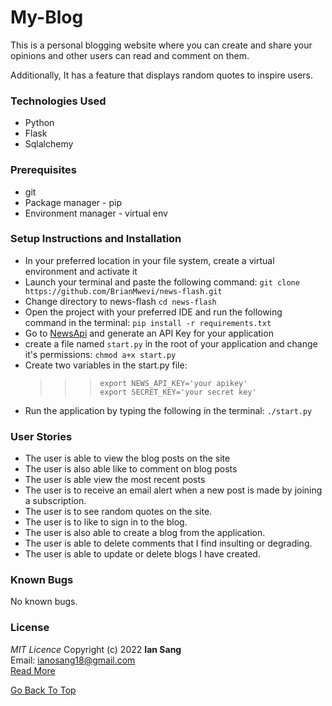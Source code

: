 # My-Blog
<p>This is a personal blogging website where you can create and share your opinions and other users can read and comment on them. </p>
<p> Additionally, It has a feature that displays random quotes to inspire users.</p>


### Technologies Used

- Python
- Flask
- Sqlalchemy

### Prerequisites
- git
- Package manager - pip
- Environment manager - virtual env

### Setup Instructions and Installation
- In your preferred location in your file system, create a virtual environment and activate it
- Launch your terminal and paste the following command: `git clone https://github.com/BrianMwevi/news-flash.git`
- Change directory to news-flash `cd news-flash`
- Open the project with your preferred IDE and run the following command in the terminal: `pip install -r requirements.txt`
- Go to [NewsApi](https://newsapi.org/) and generate an API Key for your application
- create a file named `start.py` in the root of your application and change it's permissions: `chmod a+x start.py`
- Create two variables in the start.py file:
    >>> `export NEWS_API_KEY='your apikey'` <br>
    >>> `export SECRET_KEY='your secret key'`
- Run the application by typing the following in the terminal: `./start.py`

### User Stories
<ul>
  <li>The user is able to view the blog posts on the site</li>
  <li>The user is also able like to comment on blog posts</li>
  <li>The user is able view the most recent posts</li>
  <li>The user is to receive an email alert when a new post is made by joining a subscription.</li>
  <li>The user is to see random quotes on the site.</li>
  <li>The user is to like to sign in to the blog.</li>
  <li>The user is also able to create a blog from the application.</li>
  <li>The user is able to delete comments that I find insulting or degrading.</li>
  <li>The user is able to update or delete blogs I have created.</li>
 
 
 </ul>

### Known Bugs

No known bugs.


### License

_MIT Licence_
Copyright (c) 2022 **Ian Sang**<br>
Email: ianosang18@gmail.com<br>
[Read More](https://github.com/IanoSang/My-Blog/blob/main/LICENSE)


[Go Back To Top](#My-Blog)

